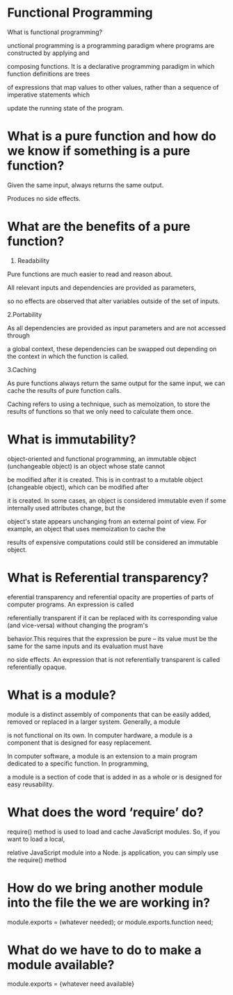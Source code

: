 # Functional Programming

What is functional programming?

unctional programming is a programming paradigm where programs are constructed by applying and 

composing functions. It is a declarative programming paradigm in which function definitions are trees 

of expressions that map values to other values, rather than a sequence of imperative statements which

update the running state of the program.

# What is a pure function and how do we know if something is a pure function?

Given the same input, always returns the same output.

Produces no side effects.

# What are the benefits of a pure function?
1. Readability

Pure functions are much easier to read and reason about.

All relevant inputs and dependencies are provided as parameters,

so no effects are observed that alter variables outside of the set of inputs.

2.Portability

As all dependencies are provided as input parameters and are not accessed through 

a global context, these dependencies can be swapped out depending on the context in which the function is called.

3.Caching

As pure functions always return the same output for the same input, we can cache the results of pure function calls.

Caching refers to using a technique, such as memoization, to store the results of functions so that we only need to calculate them once.



# What is immutability?

object-oriented and functional programming, an immutable object (unchangeable object) is an object whose state cannot

be modified after it is created. This is in contrast to a mutable object (changeable object), which can be modified after 

it is created. In some cases, an object is considered immutable even if some internally used attributes change, but the 

object's state appears unchanging from an external point of view. For example, an object that uses memoization to cache the 

results of expensive computations could still be considered an immutable object.

# What is Referential transparency?

eferential transparency and referential opacity are properties of parts of computer programs. An expression is called 

referentially transparent if it can be replaced with its corresponding value (and vice-versa) without changing the program's

behavior.This requires that the expression be pure – its value must be the same for the same inputs and its evaluation must have

no side effects. An expression that is not referentially transparent is called referentially opaque.

# What is a module?

 module is a distinct assembly of components that can be easily added, removed or replaced in a larger system. Generally, a module 
 
 is not functional on its own. In computer hardware, a module is a component that is designed for easy replacement.
 
 In computer software, a module is an extension to a main program dedicated to a specific function. In programming,
 
 a module is a section of code that is added in as a whole or is designed for easy reusability.
 
 # What does the word ‘require’ do?
 
 require() method is used to load and cache JavaScript modules. So, if you want to load a local,
 
 relative JavaScript module into a Node. js application, you can simply use the require() method
 
 # How do we bring another module into the file the we are working in?
 
 module.exports = (whatever needed);
 or
 module.exports.function need;
 
 
 # What do we have to do to make a module available?
 
 module.exports = {whatever need available}

 


